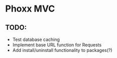 # Phoxx MVC

## TODO:

- Test database caching
- Implement base URL function for Requests
- Add install/uninstall functionality to packages(?)
